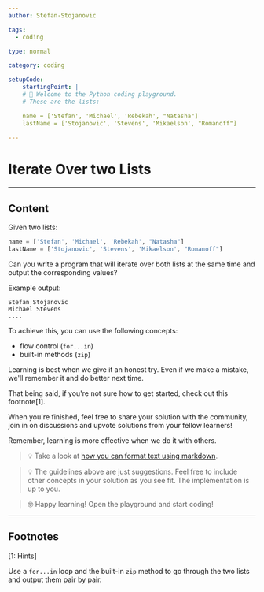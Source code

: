```yaml
---
author: Stefan-Stojanovic

tags:
  - coding

type: normal

category: coding

setupCode:
	startingPoint: |
  	# 👋 Welcome to the Python coding playground. 
  	# These are the lists:

    name = ['Stefan', 'Michael', 'Rebekah', "Natasha"]
    lastName = ['Stojanovic', 'Stevens', 'Mikaelson', "Romanoff"]
  	  
---
```


# Iterate Over two Lists

---

## Content

Given two lists:
```python
name = ['Stefan', 'Michael', 'Rebekah', "Natasha"]
lastName = ['Stojanovic', 'Stevens', 'Mikaelson', "Romanoff"]
```

Can you write a program that will iterate over both lists at the same time and output the corresponding values?

Example output:
```plain-text
Stefan Stojanovic
Michael Stevens
....
```

To achieve this, you can use the following concepts:
- flow control (`for...in`)
- built-in methods (`zip`)

Learning is best when we give it an honest try. Even if we make a mistake, we'll remember it and do better next time.

That being said, if you're not sure how to get started, check out this footnote[1]. 

When you're finished, feel free to share your solution with the community, join in on discussions and upvote solutions from your fellow learners!

Remember, learning is more effective when we do it with others.

> 💡 Take a look at [how you can format text using markdown](https://www.enki.com/glossary/general/markdown-formatting).

> 💡 The guidelines above are just suggestions. Feel free to include other concepts in your solution as you see fit. The implementation is up to you.

> 🤓 Happy learning! Open the playground and start coding!

---

## Footnotes

[1: Hints]

Use a `for...in` loop and the built-in `zip` method to go through the two lists and output them pair by pair.
